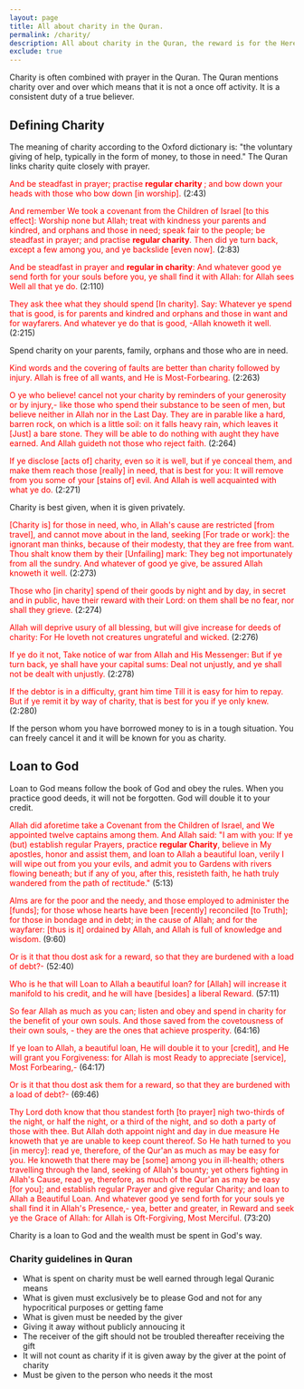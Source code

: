 ```yaml
---
layout: page
title: All about charity in the Quran.
permalink: /charity/
description: All about charity in the Quran, the reward is for the Hereafter and stays with God.
exclude: true
---
```


Charity is often combined with prayer in the Quran. The Quran mentions charity over and over which means that it is not a once off activity. It is a consistent  duty of a true
believer.

## Defining Charity

The meaning of charity according to the Oxford dictionary is: "the voluntary giving of help, typically in the form of money, to those in need."
The Quran links charity quite closely with prayer.

<span style="color:red;">And be steadfast in prayer; practise <strong>regular charity </strong>;
and bow down your heads with those who bow down [in worship].</span> (2:43)

<span style="color:red;">And remember We took a covenant from the Children of Israel [to this
effect]: Worship none but Allah; treat with kindness your parents and kindred,
and orphans and those in need; speak fair to the people; be steadfast in prayer;
and practise <strong>regular charity</strong>. Then did ye turn back, except a few among you, and
ye backslide [even now].</span> (2:83)

<span style="color:red;">And be steadfast in prayer and <strong>regular in charity</strong>: And whatever good ye
send forth for your souls before you, ye shall find it with Allah: for Allah
sees Well all that ye do.</span> (2:110)

<span style="color:red;">They ask thee what they should spend [In charity]. Say: Whatever ye spend
that is good, is for parents and kindred and orphans and those in want and for
wayfarers. And whatever ye do that is good, -Allah knoweth it well.</span> (2:215)

Spend charity on your parents, family, orphans and those who are in need.

<span style="color:red;">Kind words and the covering of faults are better than charity followed by
injury. Allah is free of all wants, and He is Most-Forbearing.</span> (2:263)

<span style="color:red;">O ye who believe! cancel not your charity by reminders of your generosity
or by injury,- like those who spend their substance to be seen of men, but
believe neither in Allah nor in the Last Day. They are in parable like a hard,
barren rock, on which is a little soil: on it falls heavy rain, which leaves it
[Just] a bare stone. They will be able to do nothing with aught they have
earned. And Allah guideth not those who reject faith.</span> (2:264)

<span style="color:red;">If ye disclose [acts of] charity, even so it is well, but if ye conceal
them, and make them reach those [really] in need, that is best for you: It will
remove from you some of your [stains of] evil. And Allah is well acquainted with
what ye do.</span> (2:271)

Charity is best given, when it is given privately.

<span style="color:red;">[Charity is] for those in need, who, in Allah's cause are restricted [from
travel], and cannot move about in the land, seeking [For trade or work]: the
ignorant man thinks, because of their modesty, that they are free from want.
Thou shalt know them by their [Unfailing] mark: They beg not importunately from
all the sundry. And whatever of good ye give, be assured Allah knoweth it well.</span> (2:273)

<span style="color:red;">Those who [in charity] spend of their goods by night and by day, in secret
and in public, have their reward with their Lord: on them shall be no fear, nor
shall they grieve.</span> (2:274)

<span style="color:red;">Allah will deprive usury of all blessing, but will give increase for deeds
of charity: For He loveth not creatures ungrateful and wicked.</span> (2:276)

<span style="color:red;">If ye do it not, Take notice of war from Allah and His Messenger: But if ye
turn back, ye shall have your capital sums: Deal not unjustly, and ye shall not
be dealt with unjustly.</span> (2:278)

<span style="color:red;">If the debtor is in a difficulty, grant him time Till it is easy for him to
repay. But if ye remit it by way of charity, that is best for you if ye only
knew.</span> (2:280)

If the person whom you have borrowed money to is in a tough situation. You can freely cancel it and it
will be known for you as charity.

## Loan to God

Loan to God means follow the book of God and obey the rules. When you practice good deeds,
it will not be forgotten. God will double it to your credit.  

<span style="color:red;">Allah did aforetime take a Covenant from the Children of Israel, and We
appointed twelve captains among them. And Allah said: "I am with you: If ye
(but) establish regular Prayers, practice <strong>regular Charity</strong>, believe in My
apostles, honor and assist them, and loan to Allah a beautiful loan, verily I
will wipe out from you your evils, and admit you to Gardens with rivers flowing
beneath; but if any of you, after this, resisteth faith, he hath truly wandered
from the path of rectitude."</span> (5:13)

<span style="color:red;">Alms are for the poor and the needy, and those employed to administer the
[funds]; for those whose hearts have been [recently] reconciled [to Truth]; for
those in bondage and in debt; in the cause of Allah; and for the wayfarer: [thus
is it] ordained by Allah, and Allah is full of knowledge and wisdom.</span> (9:60)

<span style="color:red;">Or is it that thou dost ask for a reward, so that they are burdened with a
load of debt?-</span> (52:40)

<span style="color:red;">Who is he that will Loan to Allah a beautiful loan? for [Allah] will
increase it manifold to his credit, and he will have [besides] a liberal Reward.</span> (57:11)

<span style="color:red;">So fear Allah as much as you can; listen and obey and spend in charity
for the benefit of your own souls. And those saved from the covetousness of their own souls, -
they are the ones that achieve prosperity.</span> (64:16)

<span style="color:red;">If ye loan to Allah, a beautiful loan, He will double it to your [credit],
and He will grant you Forgiveness: for Allah is most Ready to appreciate
[service], Most Forbearing,-</span> (64:17)

<span style="color:red;">Or is it that thou dost ask them for a reward, so that they are burdened
with a load of debt?-</span> (69:46)

<span style="color:red;">Thy Lord doth know that thou standest forth [to prayer] nigh two-thirds of
the night, or half the night, or a third of the night, and so doth a party of
those with thee. But Allah doth appoint night and day in due measure He knoweth
that ye are unable to keep count thereof. So He hath turned to you [in mercy]:
read ye, therefore, of the Qur'an as much as may be easy for you. He knoweth
that there may be [some] among you in ill-health; others travelling through the
land, seeking of Allah's bounty; yet others fighting in Allah's Cause, read ye,
therefore, as much of the Qur'an as may be easy [for you]; and establish regular
Prayer and give regular Charity; and loan to Allah a Beautiful Loan. And
whatever good ye send forth for your souls ye shall find it in Allah's Presence,- yea,
better and greater, in Reward and seek ye the Grace of Allah:
for Allah is Oft-Forgiving, Most Merciful.</span> (73:20)

Charity is a loan to God and the wealth must be spent in God's way.

### Charity guidelines in Quran
- What is spent on charity must be well earned through legal Quranic means
- What is given must exclusively be to please God and not for any hypocritical purposes or getting fame
- What is given must be needed by the giver
- Giving it away without publicly annoucing it
- The receiver of the gift should not be troubled thereafter receiving the gift
- It will not count as charity if it is given away by the giver at the point of charity
- Must be given to the person who needs it the most
